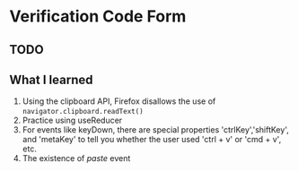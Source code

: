 # Verification Code Form

## TODO

## What I learned

1. Using the clipboard API, Firefox disallows the use of `navigator.clipboard.readText()`
2. Practice using useReducer
3. For events like keyDown, there are special properties 'ctrlKey','shiftKey', and 'metaKey' to tell you whether the user used 'ctrl + v' or 'cmd + v', etc.
4. The existence of _paste_ event
